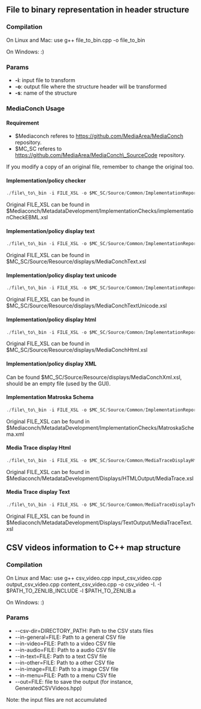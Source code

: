 ## File to binary representation in header structure

### Compilation

On Linux and Mac: use g++ file\_to\_bin.cpp -o file\_to\_bin

On Windows: :)

### Params

* **-i**: input file to transform
* **-o**: output file where the structure header will be transformed
* **-s**: name of the structure


### MediaConch Usage

#### Requirement

* $Mediaconch referes to https://github.com/MediaArea/MediaConch repository.
* $MC_SC referes to https://github.com/MediaArea/MediaConch\_SourceCode repository.

If you modify a copy of an original file, remember to change the original too.

#### Implementation/policy checker

``` C
./file\_to\_bin -i FILE_XSL -o $MC_SC/Source/Common/ImplementationReportXsl.h -s implementation_report_xsl
```

Original FILE\_XSL can be found in $Mediaconch/MetadataDevelopment/ImplementationChecks/implementationCheckEBML.xsl


#### Implementation/policy display text

``` C
./file\_to\_bin -i FILE_XSL -o $MC_SC/Source/Common/ImplementationReportDisplayTextXsl.h -s implementation_report_display_text_xsl
```

Original FILE\_XSL can be found in $MC\_SC/Source/Resource/displays/MediaConchText.xsl


#### Implementation/policy display text unicode

``` C
./file\_to\_bin -i FILE_XSL -o $MC_SC/Source/Common/ImplementationReportDisplayTextUnicodeXsl.h -s implementation_report_display_text_unicode_xsl
```

Original FILE\_XSL can be found in $MC\_SC/Source/Resource/displays/MediaConchTextUnicode.xsl


#### Implementation/policy display html

``` C
./file\_to\_bin -i FILE_XSL -o $MC_SC/Source/Common/ImplementationReportDisplayHtmlXsl.h -s implementation_report_display_html_xsl
```

Original FILE\_XSL can be found in $MC\_SC/Source/Resource/displays/MediaConchHtml.xsl


#### Implementation/policy display XML

Can be found $MC\_SC/Source/Resource/displays/MediaConchXml.xsl, should be an empty file (used by the GUI).


#### Implementation Matroska Schema

``` C
./file\_to\_bin -i FILE_XSL -o $MC_SC/Source/Common/ImplementationReportMatroskaSchema.h -s xsl_schema_matroska_schema
```

Original FILE\_XSL can be found in $Mediaconch/MetadataDevelopment/ImplementationChecks/MatroskaSchema.xml


#### Media Trace display Html

``` C
./file\_to\_bin -i FILE_XSL -o $MC_SC/Source/Common/MediaTraceDisplayHtmlXsl.h -s media_trace_display_html_xsl
```

Original FILE\_XSL can be found in $Mediaconch/MetadataDevelopment/Displays/HTMLOutput/MediaTrace.xsl


#### Media Trace display Text

``` C
./file\_to\_bin -i FILE_XSL -o $MC_SC/Source/Common/MediaTraceDisplayTextXsl.h -s media_trace_display_text_xsl
```

Original FILE\_XSL can be found in $Mediaconch/MetadataDevelopment/Displays/TextOutput/MediaTraceText.xsl


## CSV videos information to C++ map structure

### Compilation

On Linux and Mac: use g++ csv\_video.cpp input_csv\_video.cpp output_csv\_video.cpp content_csv\_video.cpp -o csv\_video -I. -I $PATH_TO_ZENLIB_INCLUDE -l $PATH_TO_ZENLIB.a

On Windows: :)

### Params

* --csv-dir=DIRECTORY_PATH: Path to the CSV stats files
* --in-general=FILE: Path to a general CSV file
* --in-video=FILE: Path to a video CSV file
* --in-audio=FILE: Path to a audio CSV file
* --in-text=FILE: Path to a text CSV file
* --in-other=FILE: Path to a other CSV file
* --in-image=FILE: Path to a image CSV file
* --in-menu=FILE: Path to a menu CSV file
* --out=FILE: file to save the output (for instance, GeneratedCSVVideos.hpp)

Note: the input files are not accumulated
